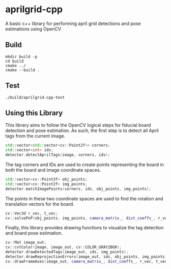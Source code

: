 # aprilgrid-cpp

A basic c++ library for performing april grid detections and pose estimations using OpenCV

<!-- TODO: Add image showing detections -->

## Build
```
mkdir build -p
cd build
cmake ../
cmake --build .
```

## Test
```
./build/aprilgrid-cpp-test
```

## Using this Library

This library aims to follow the OpenCV logical steps for fiducial board detection and pose estimation. As such, the first step is to detect all April tags from the current image.

```c++
std::vector<std::vector<cv::Point2f>> corners;
std::vector<int> ids;
detector.detectAprilTags(image, corners, ids);
```

The tag corners and IDs are used to create points representing the board in both the board and image coordinate spaces.
```c++
std::vector<cv::Point3f> obj_points;
std::vector<cv::Point2f> img_points;
detector.matchImagePoints(corners, ids, obj_points, img_points);
```

The points in these two coordinate spaces are used to find the rotation and translation vectors for the board.
```c++
cv::Vec3d r_vec, t_vec;
cv::solvePnP(obj_points, img_points, camera_matrix_, dist_coeffs_, r_vec, t_vec);
```

Finally, this library provides drawing functions to visualize the tag detection and board pose estimation.
```c++
cv::Mat image_out;
cv::cvtColor(image, image_out, cv::COLOR_GRAY2BGR);
detector.drawDetectedTags(image_out, ids, img_points);
detector.drawReprojectionErrors(image_out, ids, obj_points, img_points, r_vec, t_vec, camera_matrix_, dist_coeffs_);
cv::drawFrameAxes(image_out, camera_matrix_, dist_coeffs_, r_vec, t_vec, 5.0);
```
